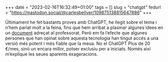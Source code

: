 +++
date = "2023-02-16T16:32:49+01:00"
tags = []
slug = "chatgpt"
fedurl = "https://mastodon.social/@carlesbellver/109875138815647886"
+++

Últimament he fet bastants proves amb ChatGPT, he llegit sobre el tema i n’hem parlat molt a la feina, fins que hem arribat a plasmar algunes idees en un [document](https://cent.uji.es/pub/chatgpt) adreçat al professorat. Però em fa l’efecte que algunes persones que han opinat sobre aquesta tecnologia han tingut accés a una versió més potent i més fiable que la meua. No el ChatGPT Plus de 20 €/mes, sinó un encara millor, potser exclusiu per a iniciats. Només així m’explique les seues aparents exageracions.
